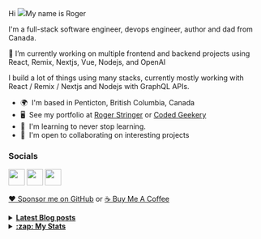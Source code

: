 Hi ![](https://user-images.githubusercontent.com/18350557/176309783-0785949b-9127-417c-8b55-ab5a4333674e.gif)My name is Roger 

I'm a full-stack software engineer, devops engineer, author and dad from Canada.

🔭 I’m currently working on multiple frontend and backend projects using React, Remix, Nextjs, Vue, Nodejs, and OpenAI 

I build a lot of things using many stacks, currently mostly working with React / Remix / Nextjs and Nodejs with GraphQL APIs.  

* 🌍  I'm based in Penticton, British Columbia, Canada 
* 🖥️  See my portfolio at [Roger Stringer](https://rogerstringer.com) or [Coded Geekery](https://codedgeekery.com) 
* 🧠  I'm learning to never stop learning. 
* 🤝  I'm open to collaborating on interesting projects

### Socials  

<p align="left"> <a href="https://www.github.com/freekrai" target="_blank" rel="noreferrer"><img src="https://raw.githubusercontent.com/danielcranney/readme-generator/main/public/icons/socials/github.svg" width="32" height="32" /></a> <a href="https://rogerstringer.com/rss.xml" target="_blank" rel="noreferrer"><img src="https://raw.githubusercontent.com/danielcranney/readme-generator/main/public/icons/socials/rss.svg" width="32" height="32" /></a> <a href="https://www.twitter.com/freekrai" target="_blank" rel="noreferrer"><img src="https://raw.githubusercontent.com/danielcranney/readme-generator/main/public/icons/socials/twitter.svg" width="32" height="32" /></a></p>

<a href="https://github.com/sponsors/freekrai"> ❤️ Sponsor me on GitHub</a> or <a href="https://www.buymeacoffee.com/codedgeekery">☕ Buy Me A Coffee</a>

<details>
  <summary><u><b> Latest Blog posts </u></b></summary>  

 <!-- BLOG-POST-LIST:START -->
- [The Browser Company Announces Act II for Arc: ‘The Browser That Browses For You’](https://rogerstringer.com/blog/the-browser-company-announces-act-ii-for-arc-the-browser-that-browses-for-you/)
- [Bill Gates Interviews Sam Altman about OpenAI](https://rogerstringer.com/blog/bill-gates-interviews-sam-altman/)
- [How to upgrade the hard drive on a Surface Pro 9](https://rogerstringer.com/blog/how-to-upgrade-the-hard-drive-on-a-surface-pro-9/)
- [Here’s the new Apple tax every developer is going to hate](https://rogerstringer.com/blog/here-s-the-new-apple-tax-every-developer-is-going-to-hate/)
- [Air Fryer Pepperoni Chips](https://rogerstringer.com/blog/air-fryer-pepperoni-chips/)
- [Apple Watch redesigned without blood oxygen monitoring to avoid import ban](https://rogerstringer.com/blog/apple-watch-redesigned-without-blood-oxygen-monitoring-to-avoid-import-ban/)
- [Tim Sweeney on the Supreme Court Ruling](https://rogerstringer.com/blog/sweeney/)
- [Instagram’s co-founders are shutting down their Artifact news app](https://rogerstringer.com/blog/artifact-shutting-down/)
- [John Gruber on Beeper’s Last Hoorah](https://rogerstringer.com/blog/beep-beep/)
- [Sam Altman: &quot;What I Wish Someone Had Told Me&quot;](https://rogerstringer.com/blog/what-i-wish-someone-had-told-me/)
- [Adobe explains why it abandoned the Figma deal](https://rogerstringer.com/blog/adobe-explains-why-it-abandoned-the-figma-deal/)
- [Jason Lengstorf: &quot;Why I&#39;ll choose Astro &lpar;almost&rpar; every time in 2024&quot;](https://rogerstringer.com/blog/why-choose-astro-almost-every-time-in-2024/)
<!-- BLOG-POST-LIST:END -->
</details> 

<details>
  <summary><u><b>:zap: My Stats</b></u></summary>

#### Github Stats
  
![](https://github-readme-stats-knowmad.vercel.app/api?username=freekrai&show_icons=true&count_private=true)
  
#### Github Streaks 
  
![](https://github-readme-streak-stats.herokuapp.com/?user=freekrai)
</details>
<!--
#### Top Languages 
![](https://github-readme-stats-knowmad.vercel.app/api/top-langs/?username=freekrai&hide=null&count_private=true)
![wakatime stats](https://github-readme-stats-knowmad.vercel.app/api/wakatime?username=datamcfly)


Here are some ideas to get you started:

- 🔭 I’m currently working on ...
- 🌱 I’m currently learning ...
- 👯 I’m looking to collaborate on ...
- 🤔 I’m looking for help with ...
- 💬 Ask me about ...
- 📫 How to reach me: ...
- 😄 Pronouns: ...
- ⚡ Fun fact: ...
-->
